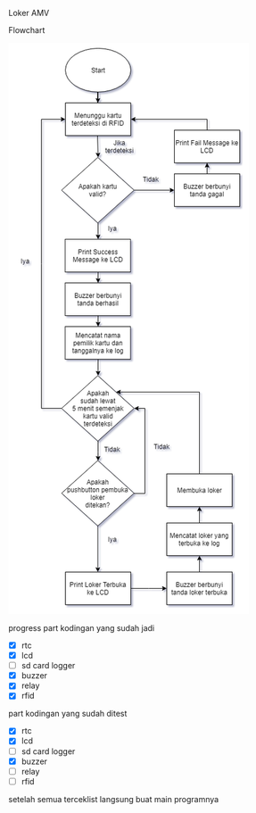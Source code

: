 Loker AMV

Flowchart

![Flowchart](flowchart_loker-amv.png)

progress
part kodingan yang sudah jadi
- [x] rtc
- [x] lcd
- [ ] sd card logger
- [x] buzzer
- [x] relay
- [x] rfid

part kodingan yang sudah ditest
- [x] rtc
- [x] lcd
- [ ] sd card logger
- [x] buzzer
- [ ] relay
- [ ] rfid

setelah semua terceklist langsung buat main programnya
